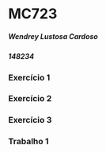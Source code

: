 # MC723

##### Wendrey Lustosa Cardoso

##### 148234

### Exercício 1

### Exercício 2

### Exercício 3

### Trabalho 1


